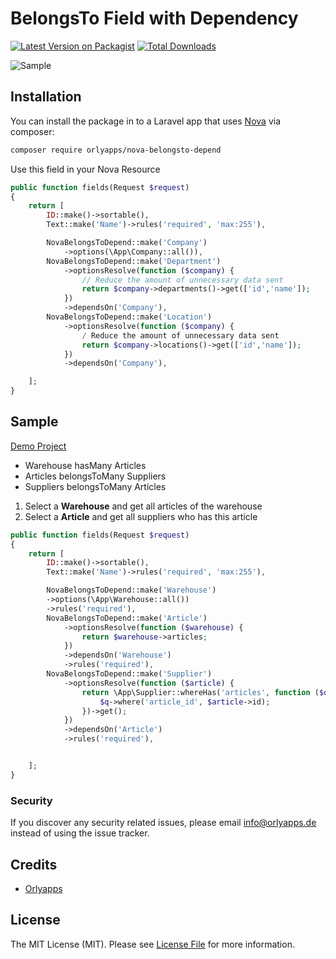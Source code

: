 # BelongsTo Field with Dependency

[![Latest Version on Packagist](https://img.shields.io/packagist/v/orlyapps/nova-belongsto-depend.svg?style=flat-square)](https://packagist.org/packages/Orlyapps/nova-belongsto-depend)
[![Total Downloads](https://img.shields.io/packagist/dt/orlyapps/nova-belongsto-depend.svg?style=flat-square)](https://packagist.org/packages/Orlyapps/nova-belongsto-depend)

![Sample](https://raw.githubusercontent.com/orlyapps/nova-belongsto-depend/master/docs/sample.gif)

## Installation

You can install the package in to a Laravel app that uses [Nova](https://nova.laravel.com) via composer:

```bash
composer require orlyapps/nova-belongsto-depend
```

Use this field in your Nova Resource

```php
public function fields(Request $request)
{
    return [
        ID::make()->sortable(),
        Text::make('Name')->rules('required', 'max:255'),

        NovaBelongsToDepend::make('Company')
            ->options(\App\Company::all()),
        NovaBelongsToDepend::make('Department')
            ->optionsResolve(function ($company) {
                // Reduce the amount of unnecessary data sent
                return $company->departments()->get(['id','name']);
            })
            ->dependsOn('Company'),
        NovaBelongsToDepend::make('Location')
            ->optionsResolve(function ($company) {
                / Reduce the amount of unnecessary data sent
                return $company->locations()->get(['id','name']);
            })
            ->dependsOn('Company'),

    ];
}
```

## Sample

[Demo Project](https://github.com/orlyapps/laravel-nova-demo)

-   Warehouse hasMany Articles
-   Articles belongsToMany Suppliers
-   Suppliers belongsToMany Articles

1. Select a **Warehouse** and get all articles of the warehouse
2. Select a **Article** and get all suppliers who has this article

```php
public function fields(Request $request)
{
    return [
        ID::make()->sortable(),
        Text::make('Name')->rules('required', 'max:255'),

        NovaBelongsToDepend::make('Warehouse')
        ->options(\App\Warehouse::all())
        ->rules('required'),
        NovaBelongsToDepend::make('Article')
            ->optionsResolve(function ($warehouse) {
                return $warehouse->articles;
            })
            ->dependsOn('Warehouse')
            ->rules('required'),
        NovaBelongsToDepend::make('Supplier')
            ->optionsResolve(function ($article) {
                return \App\Supplier::whereHas('articles', function ($q) use ($article) {
                    $q->where('article_id', $article->id);
                })->get();
            })
            ->dependsOn('Article')
            ->rules('required'),


    ];
}
```

### Security

If you discover any security related issues, please email info@orlyapps.de instead of using the issue tracker.

## Credits

-   [Orlyapps](https://github.com/orlyapps)

## License

The MIT License (MIT). Please see [License File](LICENSE.md) for more information.
